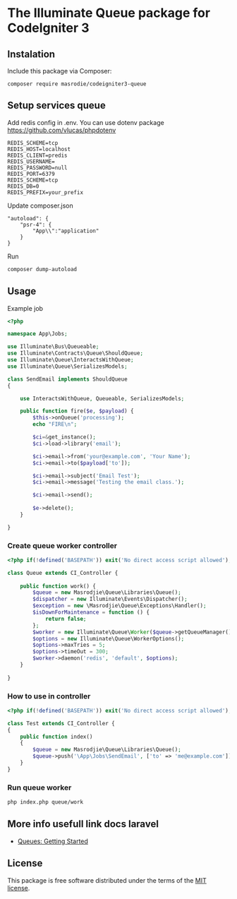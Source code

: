 # The Illuminate Queue package for CodeIgniter 3


## Instalation

Include this package via Composer:

```console
composer require masrodie/codeigniter3-queue
```

## Setup services queue

Add redis config in .env. You can use dotenv package https://github.com/vlucas/phpdotenv
```
REDIS_SCHEME=tcp
REDIS_HOST=localhost
REDIS_CLIENT=predis
REDIS_USERNAME=
REDIS_PASSWORD=null
REDIS_PORT=6379
REDIS_SCHEME=tcp
REDIS_DB=0
REDIS_PREFIX=your_prefix 
```

Update composer.json
```
"autoload": {
    "psr-4": {
        "App\\":"application"
    }
}
```

Run
```sh
composer dump-autoload
```

## Usage

Example job
```php
<?php

namespace App\Jobs;

use Illuminate\Bus\Queueable;
use Illuminate\Contracts\Queue\ShouldQueue;
use Illuminate\Queue\InteractsWithQueue;
use Illuminate\Queue\SerializesModels;

class SendEmail implements ShouldQueue
{

    use InteractsWithQueue, Queueable, SerializesModels;

    public function fire($e, $payload) {
        $this->onQueue('processing');
        echo "FIRE\n";

        $ci=&get_instance();
        $ci->load->library('email');

        $ci->email->from('your@example.com', 'Your Name');
        $ci->email->to($payload['to']);

        $ci->email->subject('Email Test');
        $ci->email->message('Testing the email class.');

        $ci->email->send();
        
        $e->delete();
    }

}
```

### Create queue worker controller
```php
<?php if(!defined('BASEPATH')) exit('No direct access script allowed');

class Queue extends CI_Controller {
 
    public function work() {
        $queue = new Masrodjie\Queue\Libraries\Queue();
        $dispatcher = new Illuminate\Events\Dispatcher();
        $exception = new \Masrodjie\Queue\Exceptions\Handler();
        $isDownForMaintenance = function () {
            return false;
        };
        $worker = new Illuminate\Queue\Worker($queue->getQueueManager(), $dispatcher, $exception, $isDownForMaintenance, null);
        $options = new Illuminate\Queue\WorkerOptions();
        $options->maxTries = 5;
        $options->timeOut = 300;
        $worker->daemon('redis', 'default', $options);
    }
    
}

```

### How to use in controller
```php
<?php if(!defined('BASEPATH')) exit('No direct access script allowed');

class Test extends CI_Controller {
{
    public function index()
    {
        $queue = new Masrodjie\Queue\Libraries\Queue();
        $queue->push('\App\Jobs\SendEmail', ['to' => 'me@example.com']);
    }
}
```

### Run queue worker
```sh
php index.php queue/work
```

## More info usefull link docs laravel
- [Queues: Getting Started](https://laravel.com/docs/8.x/queues)


## License

This package is free software distributed under the terms of the [MIT license](LICENSE.md).
